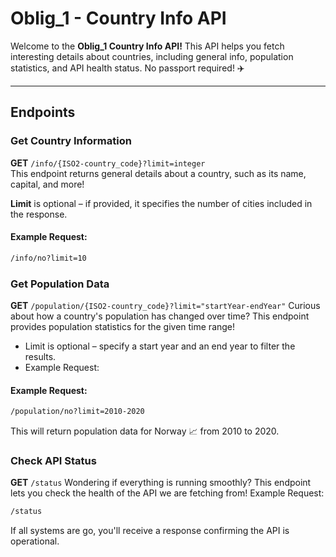 #  Oblig_1 - Country Info API  

Welcome to the **Oblig_1 Country Info API!** This API helps you fetch interesting details about countries, including general info, population statistics, and API health status. No passport required! ✈️  

---

##  Endpoints  

###  Get Country Information  
**GET** `/info/{ISO2-country_code}?limit=integer`  
This endpoint returns general details about a country, such as its name, capital, and more!  

**Limit** is optional – if provided, it specifies the number of cities included in the response.  

####  Example Request:  
```bash
/info/no?limit=10
```

### Get Population Data

**GET** `/population/{ISO2-country_code}?limit="startYear-endYear"`
Curious about how a country's population has changed over time? This endpoint provides population statistics for the given time range!

- Limit is optional – specify a start year and an end year to filter the results.
- Example Request:

####  Example Request: 
```bash
/population/no?limit=2010-2020
```
This will return population data for Norway 📈 from 2010 to 2020.


### Check API Status

**GET** `/status`
Wondering if everything is running smoothly? This endpoint lets you check the health of the API we are fetching from!
Example Request:

```bash
/status
```
If all systems are go, you'll receive a response confirming the API is operational.



